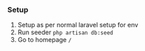 ### Setup

1. Setup as per normal laravel setup for env
2. Run seeder `php artisan db:seed`
3. Go to homepage `/`